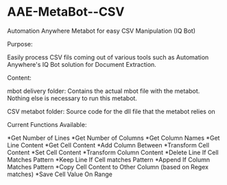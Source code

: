 # AAE-MetaBot--CSV
Automation Anywhere Metabot for easy CSV Manipulation (IQ Bot)

Purpose:

Easily process CSV fils coming out of various tools such as Automation Anywhere's IQ Bot solution for Document Extraction.

Content:

mbot delivery folder: Contains the actual mbot file with the metabot. Nothing else is necessary to run this metabot.

CSV metabot folder: Source code for the dll file that the metabot relies on

Current Functions Available:

*Get Number of Lines
*Get Number of Columns
*Get Column Names
*Get Line Content
*Get Cell Content
*Add Column Between 
*Transform Cell Content
*Set Cell Content
*Transform Column Content
*Delete Line If Cell Matches Pattern
*Keep Line If Cell matches Pattern
*Append If Column Matches Pattern
*Copy Cell Content to Other Column (based on Regex matches)
*Save Cell Value On Range
